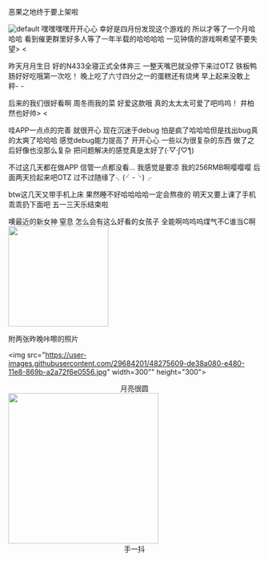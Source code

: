 恶果之地终于要上架啦
<!--more-->
![default](https://user-images.githubusercontent.com/29684201/48275608-dda00a00-e480-11e8-89f0-e31dbed32d9c.PNG)
嘿嘿嘿嘿开开心心
幸好是四月份发现这个游戏的
所以才等了一个月哈哈哈
看到催更群里好多人等了一年半载的哈哈哈哈
一见钟情的游戏啊希望不要失望> <

昨天月月生日
好的N433全寝正式全体奔三
一整天嘴巴就没停下来过OTZ
铁板鸭肠好好吃哦第一次吃！
晚上吃了六寸四分之一的蛋糕还有烧烤
早上起来没敢上秤- -

后来的我们很好看啊
周冬雨我的菜
好爱这款哦
真的太太太可爱了吧呜呜！
井柏然也好帅> <

哇APP一点点的完善
就很开心
现在沉迷于debug
怕是疯了哈哈哈但是找出bug真的太爽了哈哈哈
感觉debug能力提高了 开开心心
一些以为很复杂的东西
做了之后好像也没那么复杂
把问题解决的感觉真是太好了(·▽·ʃ♡ƪ)

不过这几天都在做APP
信管一点都没看...
我感觉是要凉
我的256RMB啊嘤嘤嘤
后面两天捡起来吧OTZ
过不过随缘了╮(╯-╰)╭

btw这几天又带手机上床
果然睡不好哈哈哈哈一定会熬夜的
明天又要上课了手机乖乖扔下面吧
五一三天乐结束啦

噢最近的新女神
窒息
怎么会有这么好看的女孩子
全能啊呜呜呜煤气不C谁当C啊
<img src="https://user-images.githubusercontent.com/29684201/48275606-dda00a00-e480-11e8-8e9c-ec347540c2bf.gif" width="200" height="200"/>

附两张昨晚咔嚓的照片

<img src="https://user-images.githubusercontent.com/29684201/48275609-de38a080-e480-11e8-869b-a2a72f6e0556.jpg" width=300"" height="300"><center>月亮很圆</center>
<img src="https://user-images.githubusercontent.com/29684201/48275611-de38a080-e480-11e8-9804-17cdc0c2dc43.jpg" width="300" height="300"><center>手一抖</center>
